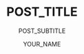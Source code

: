 ---
layout: post
title: POST_TITLE
subtitle: POST_SUBTITLE
gh-repo: wdahijs0usir8tka/COMIDDS
gh-badge: [star, fork, follow]
tags: [APPROPRIATE, TAGS, HERE]
comments: true
author: YOUR_NAME
---